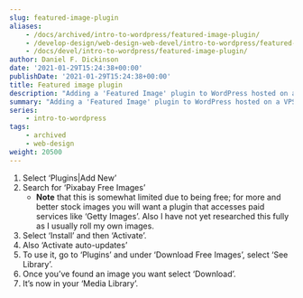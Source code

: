 ```yaml
---
slug: featured-image-plugin
aliases:
    - /docs/archived/intro-to-wordpress/featured-image-plugin/
    - /develop-design/web-design-web-devel/intro-to-wordpress/featured-image-plugin/
    - /docs/devel/intro-to-wordpress/featured-image-plugin/
author: Daniel F. Dickinson
date: '2021-01-29T15:24:38+00:00'
publishDate: '2021-01-29T15:24:38+00:00'
title: Featured image plugin
description: "Adding a 'Featured Image' plugin to WordPress hosted on a VPS"
summary: "Adding a 'Featured Image' plugin to WordPress hosted on a VPS"
series:
    - intro-to-wordpress
tags:
    - archived
    - web-design
weight: 20500
---
```


1. Select ‘Plugins|Add New’
2. Search for ‘Pixabay Free Images’
   * **Note** that this is somewhat limited due to being free; for more and better stock images you will want a plugin that accesses paid services like ‘Getty Images’. Also I have not yet researched this fully as I usually roll my own images.
3. Select ‘Install’ and then ‘Activate’.
4. Also ‘Activate auto-updates’
5. To use it, go to ‘Plugins’ and under ‘Download Free Images’, select ‘See Library’.
6. Once you’ve found an image you want select ‘Download’.
7. It’s now in your ‘Media Library’.
